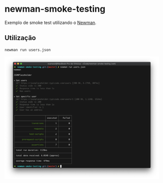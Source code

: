 # newman-smoke-testing

Exemplo de smoke test utilizando o [Newman](https://learning.getpostman.com/docs/postman/collection_runs/command_line_integration_with_newman/).

## Utilização

```
newman run users.json
```

![](https://github.com/vcamaral/newman-smoke-testing/blob/master/images/newman.png)
